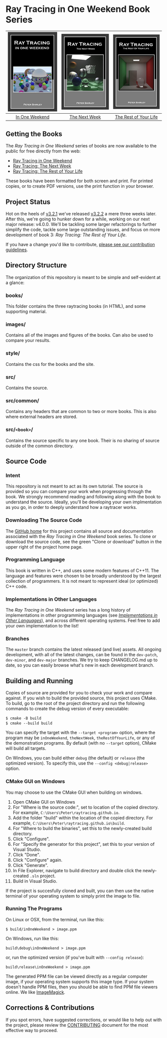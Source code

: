 Ray Tracing in One Weekend Book Series
====================================================================================================

| ![RT in One Weekend][cover1] | ![RT The Next Week][cover2] | ![RT The Rest of Your Life][cover3] |
|:----------------------------:|:---------------------------:|:-----------------------------------:|
|   [In One Weekend][book1]    |   [The Next Week][book2]    |   [The Rest of Your Life][book3]    |


Getting the Books
------------------
The _Ray Tracing in One Weekend_ series of books are now available to the public for free directly
from the web:

  - [Ray Tracing in One Weekend][web1]
  - [Ray Tracing: The Next Week][web2]
  - [Ray Tracing: The Rest of Your Life][web3]

These books have been formatted for both screen and print. For printed copies, or to create PDF
versions, use the print function in your browser.


Project Status
---------------
Hot on the heels of [v3.2.1][] we've released [v3.2.2][] a mere three weeks later. After this, we're
going to hunker down for a while, working on our next major release: v4.0.0. We'll be tackling some
larger refactorings to further simplify the code, tackle some large outstanding issues, and focus on
more development of book 3: _Ray Tracing: The Rest of Your Life_.

If you have a change you'd like to contribute, [please see our contribution
guidelines][CONTRIBUTING].


Directory Structure
-------------------
The organization of this repository is meant to be simple and self-evident at a glance:

### books/
This folder contains the three raytracing books (in HTML), and some supporting material.

### images/
Contains all of the images and figures of the books. Can also be used to compare your results.

### style/
Contains the css for the books and the site.

### src/
Contains the source.

### src/common/
Contains any headers that are common to two or more books. This is also where external headers
are stored.

### src/`<book>`/
Contains the source specific to any one book. Their is no sharing of source outside of the common
directory.


Source Code
-----------
### Intent
This repository is not meant to act as its own tutorial. The source is provided so you can compare
your work when progressing through the book. We strongly recommend reading and following along with
the book to understand the source. Ideally, you'll be developing your own implmentation as you go,
in order to deeply understand how a raytracer works.

### Downloading The Source Code
The [GitHub home][] for this project contains all source and documentation associated with the _Ray
Tracing in One Weekend_ book series. To clone or download the source code, see the green "Clone or
download" button in the upper right of the project home page.

### Programming Language
This book is written in C++, and uses some modern features of C++11. The language and features were
chosen to be broadly understood by the largest collection of programmers. It is not meant to
represent ideal (or optimized) C++ code.

### Implementations in Other Languages
The _Ray Tracing in One Weekend_ series has a long history of implementations in other programming
languages (see [_Implementations in Other Languages_][implementations]), and across different
operating systems. Feel free to add your own implementation to the list!

### Branches
The `master` branch contains the latest released (and live) assets. All ongoing development, with
all of the latest changes, can be found in the `dev-patch`, `dev-minor`, and `dev-major` branches.
We try to keep CHANGELOG.md up to date, so you can easily browse what's new in each development
branch.


Building and Running
---------------------
Copies of source are provided for you to check your work and compare against. If you wish to build
the provided source, this project uses CMake. To build, go to the root of the project directory and
run the following commands to create the debug version of every executable:

    $ cmake -B build
    $ cmake --build build

You can specify the target with the `--target <program>` option, where the program may be
`inOneWeekend`, `theNextWeek`, `theRestOfYourLife`, or any of the demonstration programs. By default
(with no `--target` option), CMake will build all targets.

On Windows, you can build either `debug` (the default) or `release` (the optimized version). To
specify this, use the `--config <debug|release>` option.

### CMake GUI on Windows
You may choose to use the CMake GUI when building on windows.

1. Open CMake GUI on Windows
2. For "Where is the source code:", set to location of the copied directory. For example,
   `C:\Users\Peter\raytracing.github.io`.
3. Add the folder "build" within the location of the copied directory. For example,
   `C:\Users\Peter\raytracing.github.io\build`.
4. For "Where to build the binaries", set this to the newly-created build directory.
5. Click "Configure".
6. For "Specify the generator for this project", set this to your version of Visual Studio.
7. Click "Done".
8. Click "Configure" again.
9. Click "Generate".
10. In File Explorer, navigate to build directory and double click the newly-created `.sln` project.
11. Build in Visual Studio.

If the project is succesfully cloned and built, you can then use the native terminal of your
operating system to simply print the image to file.

### Running The Programs

On Linux or OSX, from the terminal, run like this:

    $ build/inOneWeekend > image.ppm

On Windows, run like this:

    build\debug\inOneWeekend > image.ppm

or, run the optimized version (if you've built with `--config release`):

    build\release\inOneWeekend > image.ppm

The generated PPM file can be viewed directly as a regular computer image, if your operating system
supports this image type. If your system doesn't handle PPM files, then you should be able to find
PPM file viewers online. We like [ImageMagick][].


Corrections & Contributions
----------------------------
If you spot errors, have suggested corrections, or would like to help out with the project, please
review the [CONTRIBUTING][] document for the most effective way to proceed.



[book1]:           books/RayTracingInOneWeekend.html
[book2]:           books/RayTracingTheNextWeek.html
[book3]:           books/RayTracingTheRestOfYourLife.html
[CONTRIBUTING]:    CONTRIBUTING.md
[cover1]:          images/RTOneWeekend-small.jpg
[cover2]:          images/RTNextWeek-small.jpg
[cover3]:          images/RTRestOfYourLife-small.jpg
[GitHub home]:     https://github.com/RayTracing/raytracing.github.io/
[ImageMagick]:     https://imagemagick.org/
[implementations]: https://github.com/RayTracing/raytracing.github.io/wiki/Implementations-in-Other-Languages
[v3.2.1]:          https://github.com/RayTracing/raytracing.github.io/releases/tag/v3.2.1
[v3.2.2]:          https://github.com/RayTracing/raytracing.github.io/releases/tag/v3.2.2
[web1]:            https://raytracing.github.io/books/RayTracingInOneWeekend.html
[web2]:            https://raytracing.github.io/books/RayTracingTheNextWeek.html
[web3]:            https://raytracing.github.io/books/RayTracingTheRestOfYourLife.html
